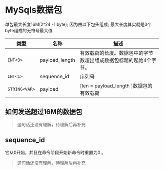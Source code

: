 # MySqls数据包

单包最大长度16M(2^24 -1 byte); 因为由以下包头组成; 最大长度其实就是3个byte组成的无符号最大值

| 类型 |	名称 | 描述
|-----|-----|----
| `INT<3>`	| payload_length | 有效载荷的长度。数据包中的字节数超出组成数据包标题的起始4个字节。
| `INT<1>`	| sequence_id	| 序列号
| `STRING<VAR>`	| payload	| [len = payload_length ]数据包的有效载荷

## 如何发送超过16M的数据包
> 这句话还没有理解，待理解后再补充

## sequence_id	
它从0开始，并且在命令阶段开始新命令时重置为0 。

> 这句话还没有理解，待理解后再补充
